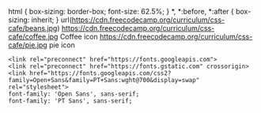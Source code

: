 html {
    box-sizing: border-box;
    font-size: 62.5%;
}
*,
*:before,
*:after {
    box-sizing: inherit;
}
url(https://cdn.freecodecamp.org/curriculum/css-cafe/beans.jpg)
https://cdn.freecodecamp.org/curriculum/css-cafe/coffee.jpg  Coffee icon
https://cdn.freecodecamp.org/curriculum/css-cafe/pie.jpg pie icon

    <link rel="preconnect" href="https://fonts.googleapis.com">
    <link rel="preconnect" href="https://fonts.gstatic.com" crossorigin>
    <link href="https://fonts.googleapis.com/css2?family=Open+Sans&family=PT+Sans:wght@700&display=swap" rel="stylesheet">    
    font-family: 'Open Sans', sans-serif;
    font-family: 'PT Sans', sans-serif;


